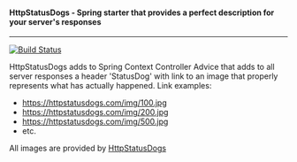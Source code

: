 #### HttpStatusDogs - Spring starter that provides a perfect description for your server's responses

---
[![Build Status](https://travis-ci.org/michaelfmnk/httpstatusdogs.svg?branch=master)](https://travis-ci.org/michaelfmnk/httpstatusdogs) 


HttpStatusDogs adds to Spring Context Controller Advice that adds to all server responses a header 'StatusDog'
with link to an image that properly represents what has actually happened. 
Link examples: 
 - https://httpstatusdogs.com/img/100.jpg
 - https://httpstatusdogs.com/img/200.jpg
 - https://httpstatusdogs.com/img/500.jpg
 - etc.
 

 All images are provided by [HttpStatusDogs](https://httpstatusdogs.com)
